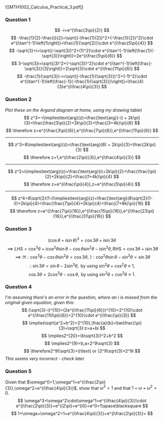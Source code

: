 ![[MTH1002_Calculus_Practical_3.pdf]]

### Question 1
$$
-i=e^{\frac{3\pi}{2}}
$$
$$
-\frac{1}{2}-\frac{i}{2}=\sqrt{(-\frac{1}{2})^2+(-\frac{1}{2})^2}\cdot e^{i\tan^{-1}\left(1\right)}=\frac{1}{\sqrt{2}}\cdot e^{i\frac{5\pi}{4}}
$$
$$
-\sqrt{3}+i=\sqrt{(-\sqrt{3})^2+(1)^2}\cdot e^{i\tan^{-1}\left(\frac{1}{-\sqrt{3}}\right)}=2e^{i\frac{5\pi}{6}}
$$
$$
3-\sqrt{3}i=\sqrt{(3)^2+(-\sqrt{3})^2}\cdot e^{i\tan^{-1}\left(\frac{-\sqrt{3}}{3}\right)}=2\sqrt{3}\cdot e^{i\frac{11\pi}{6}}
$$
$$
-\frac{1}{\sqrt{3}}-i=\sqrt{(-\frac{1}{\sqrt{3}})^2+(-1)^2}\cdot e^{i\tan^{-1}\left(\frac{-1}{-\frac{1}{\sqrt{3}}}\right)}=\frac{4}{3}e^{i\frac{4\pi}{3}}
$$
### Question 2
*Plot these on the Argand diagram at home, using my drawing tablet*
$$
z^3=-i\implies\text{arg}(z)=\frac{\text{arg}(-i) + 2k\pi}{3}=\frac{\frac{3\pi}{2}+2k\pi}{3}=\frac{(3+4k)\pi}{6}
$$
$$
\therefore z=e^{i\frac{3\pi}{6}},e^{i\frac{7\pi}{6}},e^{i\frac{11\pi}{6}}
$$
___
$$
z^3=8\implies\text{arg}(z)=\frac{\text{arg}(8) + 2k\pi}{3}=\frac{2k\pi}{3}
$$
$$
\therefore z=1,e^{i\frac{2\pi}{3}},e^{i\frac{4\pi}{3}}
$$
___
$$
z^2=i\implies\text{arg}(z)=\frac{\text{arg}(i)+2k\pi}{2}=\frac{\frac{\pi}{2}+2k\pi}{2}=\frac{(1+4k)\pi}{4}
$$
$$
\therefore z=e^{i\frac{\pi}{4}},z=e^{i\frac{5\pi}{4}}
$$
___
$$
z^4=8\sqrt{2}(1-i)\implies\text{arg}(z)=\frac{\text{arg}(8\sqrt{2}(1-i))+2k\pi}{4}=\frac{\frac{7\pi}{4}+2k\pi}{4}=\frac{(7+8k)\pi}{16}
$$
$$
\therefore z=e^{i\frac{7\pi}{16}},e^{i\frac{15\pi}{16}},e^{i\frac{23\pi}{16}},e^{i\frac{31\pi}{16}}
$$
### Question 3
$$
(\cos\theta+i\sin\theta)^3=\cos3\theta+i\sin3\theta
$$
$$
\implies\text{LHS}=\cos^3\theta+i\cos^2\theta\sin\theta-\cos\theta\sin^2\theta-i\sin^3\theta,\text{RHS}=\cos3\theta+i\sin3\theta
$$
$$
\implies\Re:\cos^3\theta-\cos\theta\sin^2\theta=\cos3\theta,\Im:\cos^2\theta\sin\theta-\sin^3\theta=\sin3\theta
$$
$$
\therefore\sin3\theta=\sin\theta-2\sin^3\theta,\text{ by using }\sin^2\theta+\cos^2\theta\equiv1,
$$
$$
\cos3\theta=2\cos^3\theta-\cos\theta,\text{ by using }\sin^2\theta+\cos^2\theta\equiv1.
$$
### Question 4
*I'm assuming there's an error in the question, where an $i$ is missed from the original given equation, given this:*
$$
(\sqrt{3}-i)^{10}=(2e^{i\frac{11\pi}{6}})^{10}=2^{10}\cdot e^{i\frac{110\pi}{6}}=2^{10}\cdot e^{i\frac{\pi}{3}}
$$
$$
\implies\sqrt{a^2+b^2}=2^{10},\frac{a}{b}=\tan\frac{\pi}{3}=\sqrt{3}:z=a+bi
$$
$$
\implies2^{20}=(b\sqrt{3})^2+b^2
$$
$$
\implies2^{9}=b,a=2^9\sqrt{3}
$$
$$
\therefore2^9(\sqrt{3}+i)\text{ or }2^9\sqrt{3}+2^9i
$$
*This seems very incorrect - check later*
### Question 5
Given that $\omega^0=1,\omega^1=e^{i\frac{2\pi}{3}},\omega^2=e^{i\frac{4\pi}{3}}$, show that $\omega^3=1$ and that $1+\omega+\omega^2=0$.
$$
\omega^3=\omega^2\cdot\omega^1=e^{i\frac{4\pi}{3}}\cdot e^{i\frac{2\pi}{3}}=e^{i2\pi}=e^{i0}=e^0=1\space\blacksquare
$$
$$
1+\omega+\omega^2=1+e^{i\frac{4\pi}{3}}+e^{i\frac{2\pi}{3}}=
$$